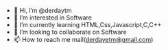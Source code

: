 - 👋 Hi, I’m @derdaytm
- 👀 I’m interested in Software
- 🌱 I’m currently learning HTML,Css,Javascript,C,C++
- 💞️ I’m looking to collaborate on Software
- 📫 How to reach me mail(derdayetm@gmail.com)

<!---
derdaytm/derdaytm is a ✨ special ✨ repository because its `README.md` (this file) appears on your GitHub profile.
You can click the Preview link to take a look at your changes.
--->
